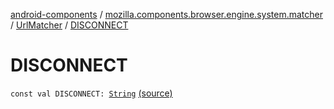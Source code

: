 [android-components](../../index.md) / [mozilla.components.browser.engine.system.matcher](../index.md) / [UrlMatcher](index.md) / [DISCONNECT](./-d-i-s-c-o-n-n-e-c-t.md)

# DISCONNECT

`const val DISCONNECT: `[`String`](https://kotlinlang.org/api/latest/jvm/stdlib/kotlin/-string/index.html) [(source)](https://github.com/mozilla-mobile/android-components/blob/master/components/browser/engine-system/src/main/java/mozilla/components/browser/engine/system/matcher/UrlMatcher.kt#L153)